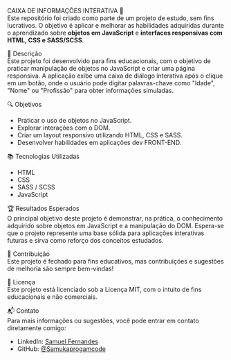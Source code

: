 CAIXA DE INFORMAÇÕES INTERATIVA 🧠  
Este repositório foi criado como parte de um projeto de estudo, sem fins lucrativos. O objetivo é aplicar e melhorar as habilidades adquiridas durante o aprendizado sobre **objetos em JavaScript** e **interfaces responsivas com HTML, CSS e SASS/SCSS**.

📝 Descrição  
Este projeto foi desenvolvido para fins educacionais, com o objetivo de praticar manipulação de objetos no JavaScript e criar uma página responsiva. A aplicação exibe uma caixa de diálogo interativa após o clique em um botão, onde o usuário pode digitar palavras-chave como "Idade", "Nome" ou "Profissão" para obter informações simuladas.

🔍 Objetivos  
- Praticar o uso de objetos no JavaScript.  
- Explorar interações com o DOM.  
- Criar um layout responsivo utilizando HTML, CSS e SASS.  
- Desenvolver habilidades em aplicações dev FRONT-END.

📚 Tecnologias Utilizadas  
- HTML  
- CSS  
- SASS / SCSS  
- JavaScript

🏆 Resultados Esperados  
O principal objetivo deste projeto é demonstrar, na prática, o conhecimento adquirido sobre objetos em JavaScript e a manipulação do DOM. Espera-se que o projeto represente uma base sólida para aplicações interativas futuras e sirva como reforço dos conceitos estudados.

🤝 Contribuição  
Este projeto é fechado para fins educativos, mas contribuições e sugestões de melhoria são sempre bem-vindas!

📜 Licença  
Este projeto está licenciado sob a Licença MIT, com o intuito de fins educacionais e não comerciais.

📬 Contato  
Para mais informações ou sugestões, você pode entrar em contato diretamente comigo:

- LinkedIn: [Samuel Fernandes](https://www.linkedin.com/in/samuel-fernandes-761aa9334/)  
- GitHub: [@Samukaprogamcode](https://github.com/Samukaprogamcode)
